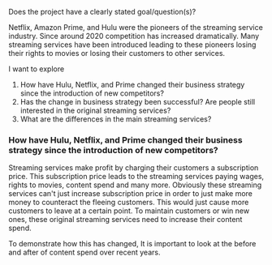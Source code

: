 Does the project have a clearly stated goal/question(s)?

Netflix, Amazon Prime, and Hulu were the pioneers of the streaming service industry. Since around 2020 competition has increased dramatically. Many streaming services have been introduced leading to these pioneers losing their rights to movies or losing their customers to other services. 

I want to explore 

 1) How have Hulu, Netflix, and Prime changed their business strategy since the introduction of new competitors?
 2) Has the change in business strategy been successful? Are people still interested in the original streaming services?
 3) What are the differences in the main streaming services?
 
 ### How have Hulu, Netflix, and Prime changed their business strategy since the introduction of new competitors?
 
Streaming services make profit by charging their customers a subscription price. This subscription price leads to the streaming services paying wages, rights to movies, content spend and many more. Obviously these streaming services can't just increase subscription price in order to just make more money to counteract the fleeing customers. This would just cause more customers to leave at a certain point. To maintain customers or win new ones, these original streaming services need to increase their content spend. 
 
To demonstrate how this has changed, It is important to look at the before and after of content spend over recent years.

